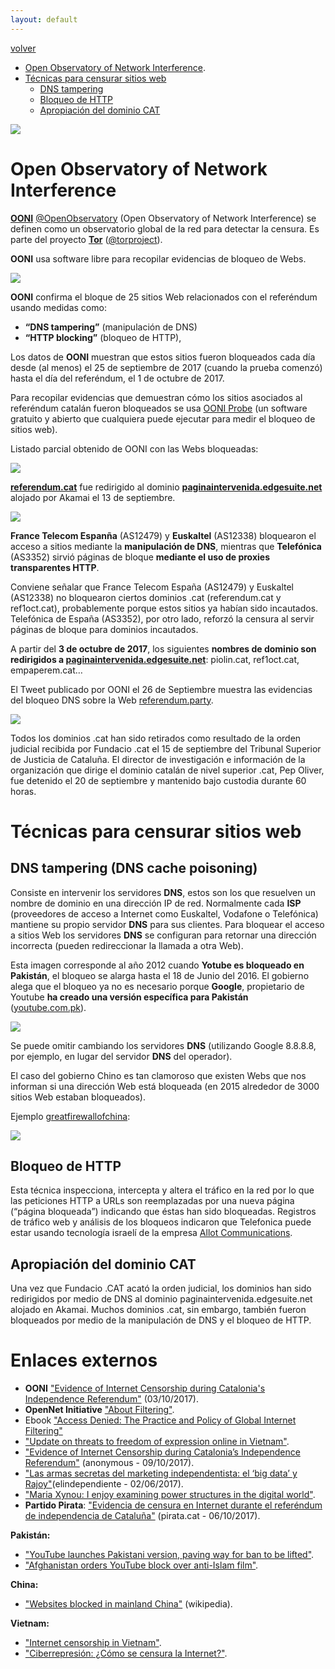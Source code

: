 ```yaml
---
layout: default
---
```


[volver](./)

* [Open Observatory of Network Interference](#open-Observatory-of-network-interference).
* [Técnicas para censurar sitios web](#técnicas-para-censurar-sitios-web)
	* [DNS tampering](#dns-tampering)
	* [Bloqueo de HTTP](#bloqueo-de-http)
	* [Apropiación del dominio CAT](#apropiación-del-dominio-cat)


![](images/portada_buscando_evidendias_censura.jpg)

# Open Observatory of Network Interference

**[OONI](https://ooni.torproject.org/)** [@OpenObservatory](https://twitter.com/openobservatory) (Open Observatory of Network Interference) se definen como un observatorio global de la red para detectar la censura. Es parte del proyecto **[Tor](https://www.torproject.org/)** ([@torproject](https://twitter.com/torproject)).

**OONI** usa software libre para recopilar evidencias de bloqueo de Webs.  

![](images/ooni_web.PNG)

**OONI** confirma el bloque de 25 sitios Web relacionados con el referéndum usando medidas como:

* **“DNS tampering”** (manipulación de DNS)
* **“HTTP blocking”** (bloqueo de HTTP),

Los datos de **OONI** muestran que estos sitios fueron bloqueados cada día desde (al menos) el 25 de septiembre de 2017 (cuando la prueba comenzó) hasta el día del referéndum, el 1 de octubre de 2017.

Para recopilar evidencias que demuestran cómo los sitios asociados al referéndum catalán fueron bloqueados se usa [OONI Probe](https://ooni.torproject.org/install/) (un software gratuito y abierto que cualquiera puede ejecutar para medir el bloqueo de sitios web).

Listado parcial obtenido de OONI con las Webs bloqueadas:

![](images/ooni_lista_webs_intervenidas.PNG)


**[referendum.cat](http://referendum.cat/)** fue redirigido al dominio	 **[paginaintervenida.edgesuite.net](http://paginaintervenida.edgesuite.net/)** alojado por Akamai el 13 de septiembre.

![](images/referendum_cat_paginaintervenida.PNG)

**France Telecom Espanña** (AS12479) y **Euskaltel** (AS12338) bloquearon el acceso a sitios mediante la **manipulación de DNS**, mientras que **Telefónica** (AS3352) sirvió páginas de bloque **mediante el uso de proxies transparentes HTTP**. 

Conviene señalar que France Telecom España (AS12479) y Euskaltel (AS12338) no bloquearon ciertos dominios .cat (referendum.cat y ref1oct.cat), probablemente porque estos sitios ya habían sido incautados. Telefónica de España (AS3352), por otro lado, reforzó la censura al servir páginas de bloque para dominios incautados.

A partir del **3 de octubre de 2017**, los siguientes **nombres de dominio son redirigidos a [paginaintervenida.edgesuite.net](http://paginaintervenida.edgesuite.net/)**: piolin.cat, ref1oct.cat, empaperem.cat…

El Tweet publicado por OONI el 26 de Septiembre muestra las evidencias del bloqueo DNS sobre la Web [referendum.party](http://www.referendum.party/).

![](images/ooni_dns_blocking_tweet.PNG)

Todos los dominios .cat han sido retirados como resultado de la orden judicial recibida por Fundacio .cat el 15 de septiembre del Tribunal Superior de Justicia de Cataluña. El director de investigación e información de la organización que dirige el dominio catalán de nivel superior .cat, Pep Oliver, fue detenido el 20 de septiembre y mantenido bajo custodia durante 60 horas.

# Técnicas para censurar sitios web 

## DNS tampering (DNS cache poisoning)

Consiste en intervenir los servidores **DNS**, estos son los que resuelven un nombre de dominio en una dirección IP de red. Normalmente cada **ISP** (proveedores de acceso a Internet como Euskaltel, Vodafone o Telefónica) mantiene su propio servidor **DNS** para sus clientes. Para bloquear el acceso a sitios Web los servidores **DNS** se configuran para retornar una dirección incorrecta (pueden redireccionar la llamada a otra Web).

Esta imagen corresponde al año 2012 cuando **Yotube es bloqueado en Pakistán**, el bloqueo se alarga hasta el 18 de Junio del 2016. El gobierno alega que el bloqueo ya no es necesario porque **Google**, propietario de Youtube **ha creado una versión específica para Pakistán** ([youtube.com.pk](http://youtube.com.pk/)).

![](images/youtube_pakistan_traffic_ban.jpg)

Se puede omitir cambiando los servidores **DNS** (utilizando Google 8.8.8.8, por ejemplo, en lugar del servidor **DNS** del operador).

El caso del gobierno Chino es tan clamoroso que existen Webs que nos informan si una dirección Web está bloqueada (en 2015 alrededor de 3000 sitios Web estaban bloqueados).

Ejemplo [greatfirewallofchina](http://www.greatfirewallofchina.org/):

![](images/greatfirewallofchina_block_test.PNG)

## Bloqueo de HTTP

Esta técnica inspecciona, intercepta y altera el tráfico en la red por lo que las peticiones HTTP a URLs son reemplazadas por una nueva página (“página bloqueada”) indicando que éstas han sido bloqueadas. Registros de tráfico web y análisis de los bloqueos indicaron que Telefonica puede estar usando tecnología israelí de la empresa [Allot Communications](https://www.allot.com/press-release/telefonica-partners-with-allot-communications-to-establish-a-multi-service-platform-for-improved-security-and-user-experience/).

## Apropiación del dominio CAT

Una vez que Fundacio .CAT acató la orden judicial, los dominios han sido redirigidos por medio de DNS al dominio paginaintervenida.edgesuite.net alojado en Akamai. Muchos dominios .cat, sin embargo, también fueron bloqueados por medio de la manipulación de DNS y el bloqueo de HTTP.

# Enlaces externos

* **OONI** ["Evidence of Internet Censorship during Catalonia's Independence Referendum"](https://ooni.torproject.org/post/internet-censorship-catalonia-independence-referendum/) (03/10/2017).
* **OpenNet Initiative** ["About Filtering"](https://opennet.net/about-filtering).
* Ebook ["Access Denied: The Practice and Policy of Global Internet Filtering"](https://books.google.es/books?id=l6ry0NeJ1N8C&pg=PA14&lpg=PA14&dq=DNS+tampering+que+es&source=bl&ots=i93_WnScZe&sig=bvzygiEP2Bxf8j74qNyOEp9ObZc&hl=es&sa=X&ved=0ahUKEwifid6K_IPXAhXJtRQKHQcyAQYQ6AEIeDAJ#v=onepage&q=DNS%20tampering%20que%20es&f=false) 
* ["Update on threats to freedom of expression online in Vietnam"](https://opennet.net/blog/2012/09/update-threats-freedom-expression-online-vietnam).
* ["Evidence of Internet Censorship during Catalonia’s Independence Referendum"](https://www.anonymous-france.eu/blocking-of-catalan-referendum-sites.html) (anonymous - 09/10/2017).
* ["Las armas secretas del marketing independentista: el ‘big data’ y Rajoy"](https://www.elindependiente.com/politica/2017/06/02/las-armas-secretas-del-marketing-independentista-del-big-data-a-rajoy/)(elindependiente - 02/06/2017).
* ["Maria Xynou: I enjoy examining power structures in the digital world"](https://sciencecannotbesilenced.wordpress.com/2017/10/17/maria-xynou-at-ooni-we-envision-a-type-of-world-where-everyone-has-the-opportunity-to-examine-information-controls/).
* **Partido Pirata**: ["Evidencia de censura en Internet durante el referéndum de independencia de Cataluña"](http://pirata.cat/bloc/evidencia-de-censura-en-internet-durante-el-referendum-de-independencia-de-cataluna/) (pirata.cat - 06/10/2017).

**Pakistán:**

* ["YouTube launches Pakistani version, paving way for ban to be lifted"](http://www.thestar.com.my/tech/tech-news/2016/01/14/youtube-launches-pakistani-version-paving-way-for-ban-to-be-lifted/#qMZ6ZWgSDLL46Xi7.99).
* ["Afghanistan orders YouTube block over anti-Islam film"](https://www.reuters.com/article/us-protest-afghanistan-youtube/afghanistan-orders-youtube-block-over-anti-islam-film-idUSBRE88C0JZ20120913).

**China:**

* ["Websites blocked in mainland China"](https://en.wikipedia.org/wiki/Websites_blocked_in_mainland_China) (wikipedia).

**Vietnam:**

* ["Internet censorship in Vietnam"](https://en.wikipedia.org/wiki/Internet_censorship_in_Vietnam).
* ["Ciberrepresión: ¿Cómo se censura la Internet?"](http://blogs.periodistadigital.com/felixjtapia.php/2007/08/31/ciberrepresion-icomo-se-censura-la-inter).
